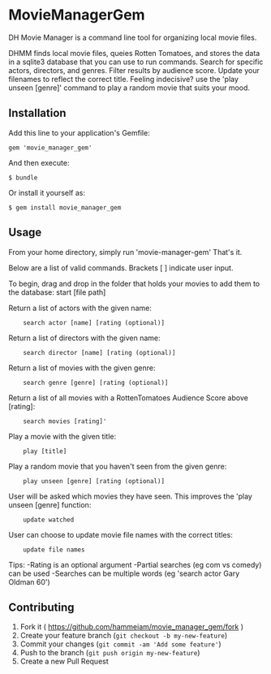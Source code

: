 # MovieManagerGem

DH Movie Manager is a command line tool for organizing local movie files. 

DHMM finds local movie files, queies Rotten Tomatoes, and stores the data in a sqlite3 database that you can use to run commands. Search for specific actors, directors, and genres. Filter results by audience score. Update your filenames to reflect the correct title. 
Feeling indecisive? use the 'play unseen [genre]' command to play a random movie that suits your mood.

## Installation

Add this line to your application's Gemfile:

    gem 'movie_manager_gem'

And then execute:

    $ bundle

Or install it yourself as:

    $ gem install movie_manager_gem

## Usage

From your home directory, simply run 'movie-manager-gem'
That's it. 

Below are a list of valid commands. Brackets [ ] indicate user input.

To begin, drag and drop in the folder that holds your movies to add them to the database:
		start [file path]

Return a list of actors with the given name:

		search actor [name] [rating (optional)]	

Return a list of directors with the given name:

		search director [name] [rating (optional)]

Return a list of movies with the given genre:

		search genre [genre] [rating (optional)]	

Return a list of all movies with a RottenTomatoes Audience Score above [rating]:	

		search movies [rating]' 											


Play a movie with the given title:

		play [title]

Play a random movie that you haven't seen from the given genre:

		play unseen [genre] [rating (optional)]


User will be asked which movies they have seen. This improves the 'play unseen [genre] function:

		update watched			

User can choose to update movie file names with the correct titles:

		update file names 	


Tips:
-Rating is an optional argument
-Partial searches (eg com vs comedy) can be used
-Searches can be multiple words (eg 'search actor Gary Oldman 60')

## Contributing

1. Fork it ( https://github.com/hammeiam/movie_manager_gem/fork )
2. Create your feature branch (`git checkout -b my-new-feature`)
3. Commit your changes (`git commit -am 'Add some feature'`)
4. Push to the branch (`git push origin my-new-feature`)
5. Create a new Pull Request

